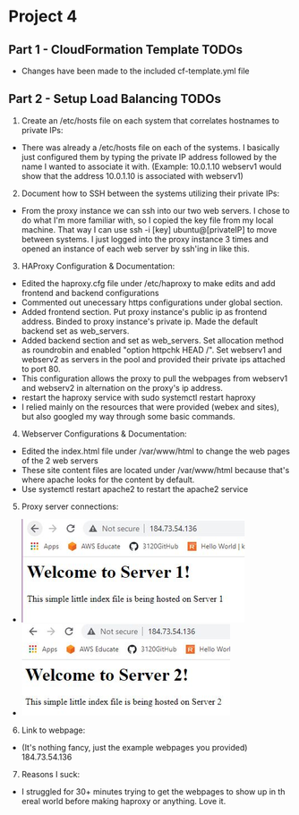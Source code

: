 # Project 4  
  
## Part 1 - CloudFormation Template TODOs  
  
- Changes have been made to the included cf-template.yml file  
  
## Part 2 - Setup Load Balancing TODOs  
  
1. Create an /etc/hosts file on each system that correlates hostnames to private IPs: 
- There was already a /etc/hosts file on each of the systems. I basically just configured them by typing the private IP address followed by the name I wanted to associate it with. (Example: 10.0.1.10 webserv1 would show that the address 10.0.1.10 is associated with webserv1)  
2. Document how to SSH between the systems utilizing their private IPs:  
- From the proxy instance we can ssh into our two web servers. I chose to do what I'm more familiar with, so I copied the key file from my local machine. That way I can use ssh -i [key] ubuntu@[privateIP] to move between systems. I just logged into the proxy instance 3 times and opened an instance of each web server by ssh'ing in like this.  
3. HAProxy Configuration & Documentation:    
- Edited the haproxy.cfg file under /etc/haproxy to make edits and add frontend and backend configurations  
- Commented out unecessary https configurations under global section.  
- Added frontend section. Put proxy instance's public ip as frontend address. Binded to proxy instance's private ip. Made the default backend set as web_servers.  
- Added backend section and set as web_servers. Set allocation method as roundrobin and enabled "option httpchk HEAD /". Set webserv1 and webserv2 as servers in the pool and provided their private ips attached to port 80.
- This configuration allows the proxy to pull the webpages from webserv1 and webserv2 in alternation on the proxy's ip address.  
- restart the haproxy service with sudo systemctl restart haproxy  
- I relied mainly on the resources that were provided (webex and sites), but also googled my way through some basic commands.  
4. Webserver Configurations & Documentation:    
- Edited the index.html file under /var/www/html to change the web pages of the 2 web servers  
- These site content files are located under /var/www/html because that's where apache looks for the content by default.  
- Use systemctl restart apache2 to restart the apache2 service  
5. Proxy server connections: 
- ![webserver1](https://github.com/WSU-kduncan/ceg3120-mhayslett16/blob/main/project4/server1-proof.JPG)  
- ![webserver2](https://github.com/WSU-kduncan/ceg3120-mhayslett16/blob/main/project4/server2-proof.JPG)
6. Link to webpage:  
- (It's nothing fancy, just the example webpages you provided)  184.73.54.136
7. Reasons I suck:
- I struggled for 30+ minutes trying to get the webpages to show up in th ereal world before making haproxy or anything. Love it.    
